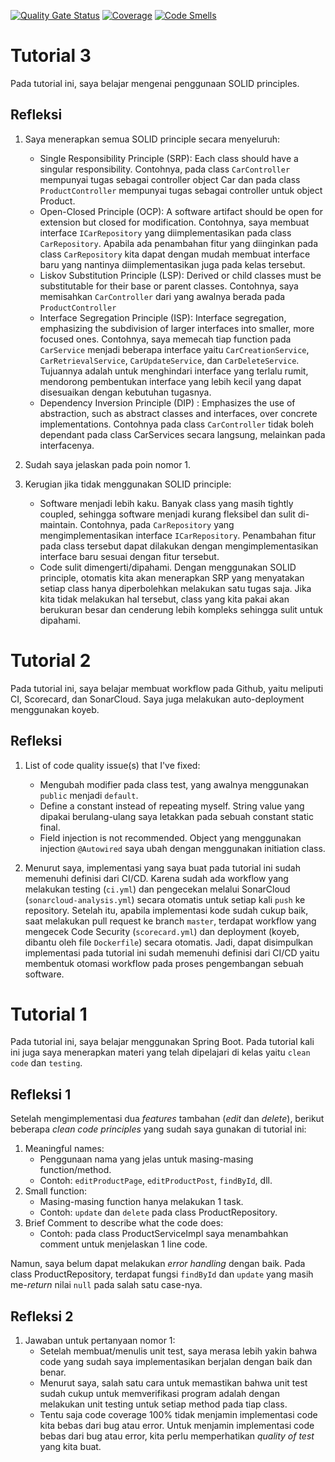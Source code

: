 [![Quality Gate Status](https://sonarcloud.io/api/project_badges/measure?project=amzufar_advpro-module-2&metric=alert_status)](https://sonarcloud.io/summary/new_code?id=amzufar_advpro-module-2)
[![Coverage](https://sonarcloud.io/api/project_badges/measure?project=amzufar_advpro-module-2&metric=coverage)](https://sonarcloud.io/summary/new_code?id=amzufar_advpro-module-2)
[![Code Smells](https://sonarcloud.io/api/project_badges/measure?project=amzufar_advpro-module-2&metric=code_smells)](https://sonarcloud.io/summary/new_code?id=amzufar_advpro-module-2)
# Tutorial 3
Pada tutorial ini, saya belajar mengenai penggunaan SOLID principles.

## Refleksi
1. Saya menerapkan semua SOLID principle secara menyeluruh:
   * Single Responsibility Principle (SRP): Each class should have a singular responsibility. Contohnya, pada class `CarController` mempunyai tugas sebagai controller object Car dan pada class `ProductController` mempunyai tugas sebagai controller untuk object Product.
   * Open-Closed Principle (OCP): A software artifact should be open for extension but closed for modification. Contohnya, saya membuat interface `ICarRepository` yang diimplementasikan pada class `CarRepository`. Apabila ada penambahan fitur yang diinginkan pada class `CarRepository` kita dapat dengan mudah membuat interface baru yang nantinya diimplementasikan juga pada kelas tersebut.
   * Liskov Substitution Principle (LSP): Derived or child classes must be substitutable for their base or parent classes. Contohnya, saya memisahkan `CarController` dari yang awalnya berada pada `ProductController`
   * Interface Segregation Principle (ISP): Interface segregation, emphasizing the subdivision of larger interfaces into smaller, more focused ones. Contohnya, saya memecah tiap function pada `CarService` menjadi beberapa interface yaitu `CarCreationService`, `CarRetrievalService`, `CarUpdateService`, dan `CarDeleteService`. Tujuannya adalah untuk menghindari interface yang terlalu rumit, mendorong pembentukan interface yang lebih kecil yang dapat disesuaikan dengan kebutuhan tugasnya.
   * Dependency Inversion Principle (DIP) : Emphasizes the use of abstraction, such as abstract classes and interfaces, over concrete implementations. Contohnya pada class `CarController` tidak boleh dependant pada class CarServices secara langsung, melainkan pada interfacenya.

2. Sudah saya jelaskan pada poin nomor 1.
3. Kerugian jika tidak menggunakan SOLID principle:
   * Software menjadi lebih kaku. Banyak class yang masih tightly coupled, sehingga software menjadi kurang fleksibel dan sulit di-maintain. Contohnya, pada `CarRepository` yang mengimplementasikan interface `ICarRepository`. Penambahan fitur pada class tersebut dapat dilakukan dengan mengimplementasikan interface baru sesuai dengan fitur tersebut.
   * Code sulit dimengerti/dipahami. Dengan menggunakan SOLID principle, otomatis kita akan menerapkan SRP yang menyatakan setiap class hanya diperbolehkan melakukan satu tugas saja. Jika kita tidak melakukan hal tersebut, class yang kita pakai akan berukuran besar dan cenderung lebih kompleks sehingga sulit untuk dipahami.

# Tutorial 2
Pada tutorial ini, saya belajar membuat workflow pada Github, yaitu meliputi CI, Scorecard, dan SonarCloud. Saya juga melakukan auto-deployment menggunakan koyeb.
## Refleksi
1. List of code quality issue(s) that I've fixed:
   *  Mengubah modifier pada class test, yang awalnya menggunakan `public` menjadi `default`.
   *  Define a constant instead of repeating myself. String value yang dipakai berulang-ulang saya letakkan pada sebuah constant static final.
   *  Field injection is not recommended. Object yang menggunakan injection `@Autowired` saya ubah dengan menggunakan initiation class.

2. Menurut saya, implementasi yang saya buat pada tutorial ini sudah memenuhi definisi dari CI/CD. Karena sudah ada workflow yang melakukan testing (`ci.yml`) dan pengecekan melalui SonarCloud (`sonarcloud-analysis.yml`) secara otomatis untuk setiap kali `push` ke repository. Setelah itu, apabila implementasi kode sudah cukup baik, saat melakukan pull request ke branch `master`, terdapat workflow yang mengecek Code Security (`scorecard.yml`) dan deployment (koyeb, dibantu oleh file `Dockerfile`) secara otomatis. Jadi, dapat disimpulkan implementasi pada tutorial ini sudah memenuhi definisi dari CI/CD yaitu membentuk otomasi workflow pada proses pengembangan sebuah software.

# Tutorial 1
Pada tutorial ini, saya belajar menggunakan Spring Boot. Pada tutorial kali ini juga saya menerapkan materi yang telah dipelajari di kelas yaitu `clean code` dan  `testing`.
## Refleksi 1

Setelah mengimplementasi dua _features_ tambahan (_edit_ dan _delete_), berikut beberapa _clean code principles_ yang sudah saya gunakan di tutorial ini:

1. Meaningful names: 
   * Penggunaan nama yang jelas untuk masing-masing function/method. 
   * Contoh: `editProductPage`, `editProductPost`, `findById`, dll.
2. Small function:
   * Masing-masing function hanya melakukan 1 task.
   * Contoh: `update` dan `delete` pada class ProductRepository.
3. Brief Comment to describe what the code does:
   * Contoh: pada class ProductServiceImpl saya menambahkan comment untuk menjelaskan 1 line code.

Namun, saya belum dapat melakukan _error handling_ dengan baik. Pada class ProductRepository, terdapat fungsi `findById` dan `update` yang masih me-_return_ nilai `null` pada salah satu case-nya.

## Refleksi 2
1. Jawaban untuk pertanyaan nomor 1:
   * Setelah membuat/menulis unit test, saya merasa lebih yakin bahwa code yang sudah saya implementasikan berjalan dengan baik dan benar. 
   * Menurut saya, salah satu cara untuk memastikan bahwa unit test sudah cukup untuk memverifikasi program adalah dengan melakukan unit testing untuk setiap method pada tiap class.
   * Tentu saja code coverage 100% tidak menjamin implementasi code kita bebas dari bug atau error. Untuk menjamin implementasi code bebas dari bug atau error, kita perlu memperhatikan _quality of test_ yang kita buat.
